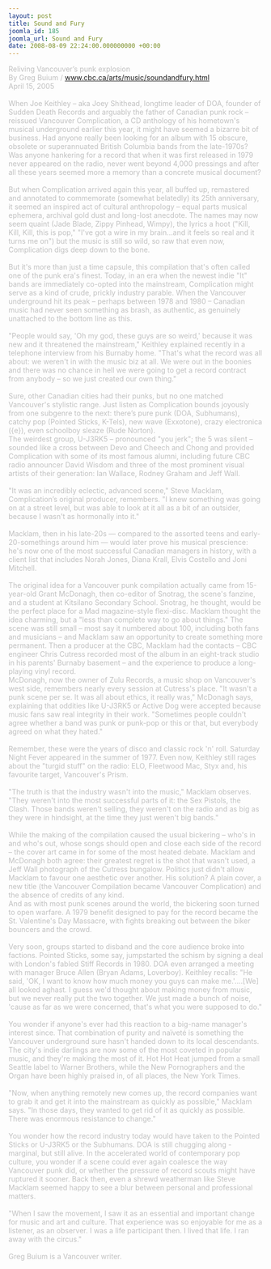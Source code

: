 ```yaml
---
layout: post
title: Sound and Fury
joomla_id: 185
joomla_url: Sound and Fury
date: 2008-08-09 22:24:00.000000000 +00:00
---
```

<span style="color: #c0c0c0">Reliving Vancouver&rsquo;s punk explosion<br />
By Greg Buium / www.cbc.ca/arts/music/soundandfury.html<br />
April 15, 2005<br />
<br />
When Joe Keithley &ndash; aka Joey Shithead, longtime leader of DOA, founder of Sudden Death Records and arguably the father of Canadian punk rock &ndash; reissued Vancouver Complication, a CD anthology of his hometown's musical underground earlier this year, it might have seemed a bizarre bit of business. Had anyone really been looking for an album with 15 obscure, obsolete or superannuated British Columbia bands from the late-1970s? Was anyone hankering for a record that when it was first released in 1979 never appeared on the radio, never went beyond 4,000 pressings and after all these years seemed more a memory than a concrete musical document?<br />
<br />
But when Complication arrived again this year, all buffed up, remastered and annotated to commemorate (somewhat belatedly) its 25th anniversary, it seemed an inspired act of cultural anthropology &ndash; equal parts musical ephemera, archival gold dust and long-lost anecdote. The names may now seem quaint (Jade Blade, Zippy Pinhead, Wimpy), the lyrics a hoot (&quot;Kill, Kill, Kill, this is pop,&quot; &quot;I've got a wire in my brain&hellip;and it feels so real and it turns me on&quot;) but the music is still so wild, so raw that even now, Complication digs deep down to the bone.<br />
<br />
But it's more than just a time capsule, this compilation that's often called one of the punk era's finest. Today, in an era when the newest indie &quot;It&quot; bands are immediately co-opted into the mainstream, Complication might serve as a kind of crude, prickly industry parable. When the Vancouver underground hit its peak &ndash; perhaps between 1978 and 1980 &ndash; Canadian music had never seen something as brash, as authentic, as genuinely unattached to the bottom line as this.<br />
<br />
&quot;People would say, 'Oh my god, these guys are so weird,' because it was new and it threatened the mainstream,&quot; Keithley explained recently in a telephone interview from his Burnaby home. &quot;That's what the record was all about: we weren't in with the music biz at all. We were out in the boonies and there was no chance in hell we were going to get a record contract from anybody &ndash; so we just created our own thing.&quot;<br />
<br />
Sure, other Canadian cities had their punks, but no one matched Vancouver's stylistic range. Just listen as Complication bounds joyously from one subgenre to the next: there&rsquo;s pure punk (DOA, Subhumans), catchy pop (Pointed Sticks, K-Tels), new wave (Exxotone), crazy electronica ({e}), even schoolboy sleaze (Rude Norton).<br />
The weirdest group, U-J3RK5 &ndash; pronounced &quot;you jerk&quot;; the 5 was silent &ndash; sounded like a cross between Devo and Cheech and Chong and provided Complication with some of its most famous alumni, including future CBC radio announcer David Wisdom and three of the most prominent visual artists of their generation: Ian Wallace, Rodney Graham and Jeff Wall.<br />
<br />
&quot;It was an incredibly eclectic, advanced scene,&quot; Steve Macklam, Complication&rsquo;s original producer, remembers. &quot;I knew something was going on at a street level, but was able to look at it all as a bit of an outsider, because I wasn't as hormonally into it.&quot;<br />
<br />
Macklam, then in his late-20s &mdash; compared to the assorted teens and early-20-somethings around him &mdash; would later prove his musical prescience: he's now one of the most successful Canadian managers in history, with a client list that includes Norah Jones, Diana Krall, Elvis Costello and Joni Mitchell.<br />
<br />
The original idea for a Vancouver punk compilation actually came from 15-year-old Grant McDonagh, then co-editor of Snotrag, the scene's fanzine, and a student at Kitsilano Secondary School. Snotrag, he thought, would be the perfect place for a Mad magazine-style flexi-disc. Macklam thought the idea charming, but a &quot;less than complete way to go about things.&quot; The scene was still small &ndash; most say it numbered about 100, including both fans and musicians &ndash; and Macklam saw an opportunity to create something more permanent. Then a producer at the CBC, Macklam had the contacts &ndash; CBC engineer Chris Cutress recorded most of the album in an eight-track studio in his parents' Burnaby basement &ndash; and the experience to produce a long-playing vinyl record.<br />
McDonagh, now the owner of Zulu Records, a music shop on Vancouver's west side, remembers nearly every session at Cutress's place. &quot;It wasn't a punk scene per se. It was all about ethics, it really was,&quot; McDonagh says, explaining that oddities like U-J3RK5 or Active Dog were accepted because music fans saw real integrity in their work. &quot;Sometimes people couldn't agree whether a band was punk or punk-pop or this or that, but everybody agreed on what they hated.&quot;<br />
<br />
Remember, these were the years of disco and classic rock 'n' roll. Saturday Night Fever appeared in the summer of 1977. Even now, Keithley still rages about the &quot;turgid stuff&quot; on the radio: ELO, Fleetwood Mac, Styx and, his favourite target, Vancouver's Prism.<br />
<br />
&quot;The truth is that the industry wasn't into the music,&quot; Macklam observes. &quot;They weren't into the most successful parts of it: the Sex Pistols, the Clash. Those bands weren't selling, they weren't on the radio and as big as they were in hindsight, at the time they just weren't big bands.&quot;<br />
<br />
While the making of the compilation caused the usual bickering &ndash; who's in and who's out, whose songs should open and close each side of the record &ndash; the cover art came in for some of the most heated debate. Macklam and McDonagh both agree: their greatest regret is the shot that wasn't used, a Jeff Wall photograph of the Cutress bungalow. Politics just didn't allow Macklam to favour one aesthetic over another. His solution? A plain cover, a new title (the Vancouver Compilation became Vancouver Complication) and the absence of credits of any kind.<br />
And as with most punk scenes around the world, the bickering soon turned to open warfare. A 1979 benefit designed to pay for the record became the St. Valentine's Day Massacre, with fights breaking out between the biker bouncers and the crowd.<br />
<br />
Very soon, groups started to disband and the core audience broke into factions. Pointed Sticks, some say, jumpstarted the schism by signing a deal with London's fabled Stiff Records in 1980. DOA even arranged a meeting with manager Bruce Allen (Bryan Adams, Loverboy). Keithley recalls: &quot;He said, 'OK, I want to know how much money you guys can make me.'&hellip;.[We] all looked aghast. I guess we'd thought about making money from music, but we never really put the two together. We just made a bunch of noise, 'cause as far as we were concerned, that's what you were supposed to do.&quot;<br />
<br />
You wonder if anyone's ever had this reaction to a big-name manager's interest since. That combination of purity and na&iuml;vet&eacute; is something the Vancouver underground sure hasn't handed down to its local descendants. The city's indie darlings are now some of the most coveted in popular music, and they're making the most of it. Hot Hot Heat jumped from a small Seattle label to Warner Brothers, while the New Pornographers and the Organ have been highly praised in, of all places, the New York Times.<br />
<br />
&quot;Now, when anything remotely new comes up, the record companies want to grab it and get it into the mainstream as quickly as possible,&quot; Macklam says. &quot;In those days, they wanted to get rid of it as quickly as possible. There was enormous resistance to change.&quot;<br />
<br />
You wonder how the record industry today would have taken to the Pointed Sticks or U-J3RK5 or the Subhumans. DOA is still chugging along - marginal, but still alive. In the accelerated world of contemporary pop culture, you wonder if a scene could ever again coalesce the way Vancouver punk did, or whether the pressure of record scouts might have ruptured it sooner. Back then, even a shrewd weatherman like Steve Macklam seemed happy to see a blur between personal and professional matters.<br />
<br />
&quot;When I saw the movement, I saw it as an essential and important change for music and art and culture. That experience was so enjoyable for me as a listener, as an observer. I was a life participant then. I lived that life. I ran away with the circus.&quot;<br />
<br />
Greg Buium is a Vancouver writer.</span><br />
<br />
